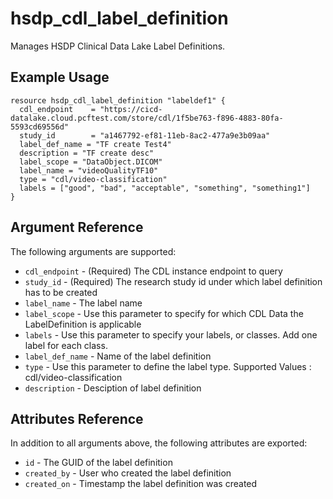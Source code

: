 # hsdp_cdl_label_definition

Manages HSDP Clinical Data Lake Label Definitions.

## Example Usage

```hcl
resource hsdp_cdl_label_definition "labeldef1" {
  cdl_endpoint    = "https://cicd-datalake.cloud.pcftest.com/store/cdl/1f5be763-f896-4883-80fa-5593cd69556d"
  study_id        = "a1467792-ef81-11eb-8ac2-477a9e3b09aa"
  label_def_name = "TF create Test4"
  description = "TF create desc"  
  label_scope = "DataObject.DICOM"
  label_name = "videoQualityTF10"
  type = "cdl/video-classification"
  labels = ["good", "bad", "acceptable", "something", "something1"]
}
```


## Argument Reference

The following arguments are supported:

* `cdl_endpoint` - (Required) The CDL instance endpoint to query
* `study_id` - (Required) The research study id under which label definition has to be created
* `label_name` -  The label name
* `label_scope` -	Use this parameter to specify for which CDL Data the LabelDefinition is applicable
* `labels` - 	Use this parameter to specify your labels, or classes. Add one label for each class.
* `label_def_name` - Name of the label definition
* `type` - 	Use this parameter to define the label type. Supported Values : cdl/video-classification
* `description` - Desciption of label definition

## Attributes Reference

In addition to all arguments above, the following attributes are exported:

* `id` - The GUID of the label definition
* `created_by` - User who created the label definition
* `created_on` - Timestamp the label definition was created
